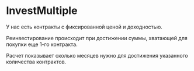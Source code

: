 # InvestMultiple

У нас есть контракты с фиксированной ценой и доходностью.

Реинвестирование происходит при достижении суммы, хватающей для покупки еще 1-го контракта.

Расчет показывает сколько месяцев нужно для достижения указанного количества контрактов.
